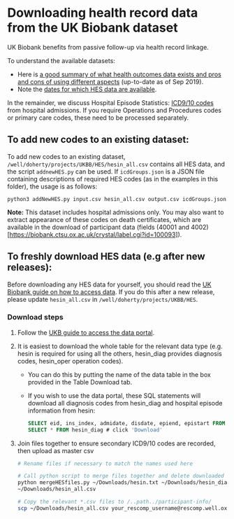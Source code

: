 # Downloading health record data from the UK Biobank dataset

UK Biobank benefits from passive follow-up via health record linkage.

To understand the available datasets: 
- Here is [a good summary of what health outcomes data exists and pros and cons of using different aspects](http://biobank.ndph.ox.ac.uk/showcase/showcase/docs/HealthOutcomesOverview.pdf) (up-to-date as of Sep 2019).
- Note the [dates for which HES data are available](https://biobank.ctsu.ox.ac.uk/crystal/exinfo.cgi?src=Data_providers_and_dates).

In the remainder, we discuss Hospital Episode Statistics: [ICD9/10 codes](https://www.who.int/classifications/icd/icdonlineversions/en/) from hospital admissions. If you require Operations and Procedures codes or primary care codes, these need to be processed separately. 

## To add new codes to an existing dataset: 

To add new codes to an existing dataset, `/well/doherty/projects/UKBB/HES/hesin_all.csv` contains all HES data, and the script `addnewHES.py` can be used. If `icdGroups.json` is a JSON file containing descriptions of required HES codes (as in the examples in this folder), the usage is as follows: 
```
python3 addNewHES.py input.csv hesin_all.csv output.csv icdGroups.json
 ```
 
**Note:** This dataset includes hospital admissions only. You may also want to extract appearance of these codes on death certificates, which are available in the download of participant data (fields (40001 and 4002)[https://biobank.ctsu.ox.ac.uk/crystal/label.cgi?id=100093]). 

## To freshly download HES data (e.g after new releases):

Before downloading any HES data for yourself, you should read the [UK Biobank guide on how to access data](http://biobank.ctsu.ox.ac.uk/~bbdatan/Accessing_UKB_data_v2.1.pdf). If you do this after a new release, please update `hesin_all.csv` in `/well/doherty/projects/UKBB/HES`.  

### Download steps
1. Follow the [UKB guide to access the data portal](http://biobank.ctsu.ox.ac.uk/~bbdatan/Accessing_UKB_data_v2.1.pdf). 
2. It is easiest to download the whole table for the relevant data type (e.g. hesin is required for using all the others, hesin_diag provides diagnosis codes, hesin_oper operation codes).
	- You can do this by putting the name of the data table in the box provided in the Table Download tab. 

	- If you wish to use the data portal, these SQL statements will download all diagnosis codes from hesin_diag and hospital episode information from hesin:
	  ```SQL
	  SELECT eid, ins_index, admidate, disdate, epiend, epistart FROM hesin # then click 'Download'
	  SELECT * FROM hesin_diag # click 'Download'
	  ```
  
3. Join files together to ensure secondary ICD9/10 codes are recorded, then upload as master csv
	  ```Bash
	  # Rename files if necessary to match the names used here

	  # Call python script to merge files together and delete downloaded input files
	  python mergeHESfiles.py ~/Downloads/hesin.txt ~/Downloads/hesin_diag.txt \
	  ~/Downloads/hesin_all.csv

	  # Copy the relevant *.csv files to /..path../participant-info/
	  scp ~/Downloads/hesin_all.csv your_rescomp_username@rescomp.well.ox.ac.uk:/well/doherty/projects/UKBB/participant-info/
	  ```
 

